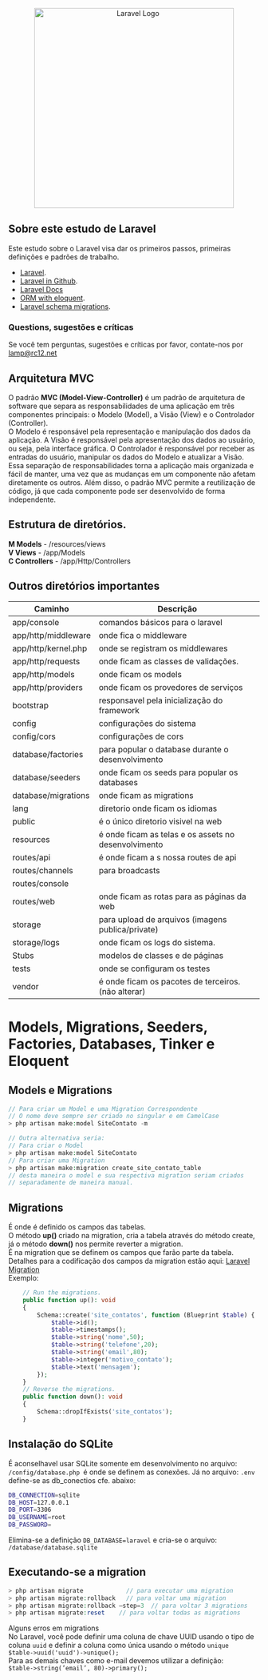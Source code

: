<p align="center"><a href="https://laravel.com" target="_blank"><img src="https://raw.githubusercontent.com/laravel/art/master/logo-lockup/5%20SVG/2%20CMYK/1%20Full%20Color/laravel-logolockup-cmyk-red.svg" width="400" alt="Laravel Logo"></a></p>

## Sobre este estudo de Laravel

Este estudo sobre o Laravel visa dar os primeiros passos, primeiras definições e padrões de trabalho.

-   [Laravel](https://laravel.com).
-   [Laravel in Github](https://github.com/laravel).
-   [Laravel Docs](https://laravel.com/docs/)
-   [ORM with eloquent](https://laravel.com/docs/eloquent).
-   [Laravel schema migrations](https://laravel.com/docs/migrations).

### Questions, sugestões e críticas

Se você tem perguntas, sugestões e críticas por favor, contate-nos por [lamp@rc12.net](mailto:lamp@rc12.net)

## Arquitetura MVC

O padrão **MVC (Model-View-Controller)** é um padrão de arquitetura de software que separa as responsabilidades de uma aplicação em três componentes principais: o Modelo (Model), a Visão (View) e o Controlador (Controller).  
O Modelo é responsável pela representação e manipulação dos dados da aplicação. A Visão é responsável pela apresentação dos dados ao usuário, ou seja, pela interface gráfica. O Controlador é responsável por receber as entradas do usuário, manipular os dados do Modelo e atualizar a Visão.  
Essa separação de responsabilidades torna a aplicação mais organizada e fácil de manter, uma vez que as mudanças em um componente não afetam diretamente os outros. Além disso, o padrão MVC permite a reutilização de código, já que cada componente pode ser desenvolvido de forma independente.

## Estrutura de diretórios.

**M Models** - /resources/views  
**V Views** - /app/Models  
**C Controllers** - /app/Http/Controllers

## Outros diretórios importantes

| Caminho| Descrição|  
| --- | --- |
| app/console| comandos básicos para o laravel|
| app/http/middleware | onde fica o middleware|
| app/http/kernel.php | onde se registram os middlewares|
| app/http/requests   | onde ficam as classes de validações.|
| app/http/models     | onde ficam os models|
| app/http/providers  | onde ficam os provedores de serviços|
| bootstrap           | responsavel pela inicialização do framework|
| config              | configurações do sistema|
| config/cors         | configurações de cors|
| database/factories  | para popular o database durante o desenvolvimento|
| database/seeders    | onde ficam os seeds para popular os databases|
| database/migrations | onde ficam as migrations|
| lang                | diretorio onde ficam os idiomas|
| public              | é o único diretorio visivel na web|
| resources           | é onde ficam as telas e os assets no desenvolvimento|
| routes/api          | é onde ficam a s nossa routes de api|
| routes/channels     | para broadcasts|
| routes/console| |
| routes/web          | onde ficam as rotas para as páginas da web |
| storage             | para upload de arquivos (imagens publica/private)|
| storage/logs        | onde ficam os logs do sistema.|
| Stubs               | modelos de classes e de páginas|
| tests               | onde se configuram os testes|
| vendor              | é onde ficam os pacotes de terceiros. (não alterar)|

# Models, Migrations, Seeders, Factories, Databases, Tinker e Eloquent
## Models e Migrations
```php
// Para criar um Model e uma Migration Correspondente
// O nome deve sempre ser criado no singular e em CamelCase
> php artisan make:model SiteContato -m

// Outra alternativa seria:
// Para criar o Model
> php artisan make:model SiteContato
// Para criar uma Migration
> php artisan make:migration create_site_contato_table
// desta maneira o model e sua respectiva migration seriam criados 
// separadamente de maneira manual.
```   
## Migrations
É onde é definido os campos das tabelas.  
O método **up()** criado na migration, cria a tabela através do método create, já o método **down()** nos permite reverter a migration.  
É na migration que se definem os campos que farão parte da tabela.  
Detalhes para a codificação dos campos da migration estão aqui: [Laravel Migration](https://laravel.com/docs/10.x/migrations#creating-columns)  
Exemplo:  
```php
    // Run the migrations.
    public function up(): void
    {
        Schema::create('site_contatos', function (Blueprint $table) {
            $table->id();
            $table->timestamps();
            $table->string('nome',50);
            $table->string('telefone',20);
            $table->string('email',80);
            $table->integer('motivo_contato');
            $table->text('mensagem');
        });
    }
    // Reverse the migrations.  
    public function down(): void
    {
        Schema::dropIfExists('site_contatos');
    }
```

## Instalação do SQLite
É aconselhavel usar SQLite somente em desenvolvimento no arquivo: `/config/database.php `é onde se definem as conexões. Já no arquivo: `.env` define-se as db_conectios cfe. abaixo:
```bash
DB_CONNECTION=sqlite
DB_HOST=127.0.0.1
DB_PORT=3306
DB_USERNAME=root
DB_PASSWORD=
```
Elimina-se a definição `DB_DATABASE=laravel` e cria-se o arquivo: `/database/database.sqlite`  

## Executando-se a migration
```php
> php artisan migrate            // para executar uma migration
> php artisan migrate:rollback   // para voltar uma migration 
> php artisan migrate:rollback –step=3 	// para voltar 3 migrations 
> php artisan migrate:reset	   // para voltar todas as migrations
```

Alguns erros em migrations  
No Laravel, você pode definir uma coluna de chave UUID usando o tipo de coluna `uuid` e definir a coluna como única usando o método `unique`  
`$table->uuid('uuid')->unique();`  
Para as demais chaves como e-mail devemos utilizar a definição:  
`$table->string(’email’, 80)->primary();`  




